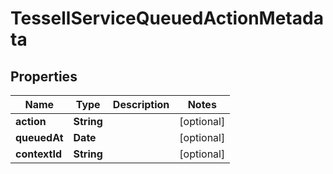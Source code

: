 

# TessellServiceQueuedActionMetadata


## Properties

Name | Type | Description | Notes
------------ | ------------- | ------------- | -------------
**action** | **String** |  |  [optional]
**queuedAt** | **Date** |  |  [optional]
**contextId** | **String** |  |  [optional]



